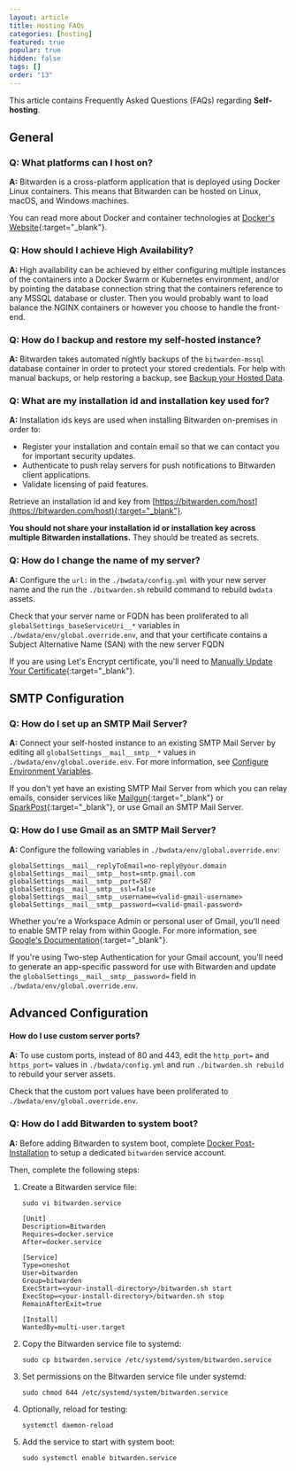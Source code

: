 ```yaml
---
layout: article
title: Hosting FAQs
categories: [hosting]
featured: true
popular: true
hidden: false
tags: []
order: "13"
---
```


This article contains Frequently Asked Questions (FAQs) regarding **Self-hosting**.

## General

### Q: What platforms can I host on?

**A:** Bitwarden is a cross-platform application that is deployed using Docker Linux containers. This means that Bitwarden can be hosted on Linux, macOS, and Windows machines.

You can read more about Docker and container technologies at [Docker's Website](https://www.docker.com/why-docker){:target="_blank"}.

### Q: How should I achieve High Availability?

**A:** High availability can be achieved by either configuring multiple instances of the containers into a Docker Swarm or Kubernetes environment, and/or by pointing the database connection string that the containers reference to any MSSQL database or cluster. Then you would probably want to load balance the NGINX containers or however you choose to handle the front-end.

### Q: How do I backup and restore my self-hosted instance?

**A:** Bitwarden takes automated nightly backups of the `bitwarden-mssql` database container in order to protect your stored credentials. For help with manual backups, or help restoring a backup, see [Backup your Hosted Data]({{site.baseurl}}/backup-on-premise/).

### Q: What are my installation id and installation key used for?

**A:** Installation ids keys are used when installing Bitwarden on-premises in order to:

- Register your installation and contain email so that we can contact you for important security updates.
- Authenticate to push relay servers for push notifications to Bitwarden client applications.
- Validate licensing of paid features.

Retrieve an installation id and key from [https://bitwarden.com/host](https://bitwarden.com/host){:target="_blank"}.

**You should not share your installation id or installation key across multiple Bitwarden installations.** They should be treated as secrets.

### Q: How do I change the name of my server?

**A:** Configure the `url:` in the `./bwdata/config.yml` with your new server name and the run the `./bitwarden.sh` rebuild command to rebuild `bwdata` assets.

Check that your server name or FQDN has been proliferated to all `globalSettings_baseServiceUri__*` variables in `./bwdata/env/global.override.env`, and that your certificate contains a Subject Alternative Name (SAN) with the new server FQDN

If you are using Let's Encrypt certificate, you'll need to [Manually Update Your Certificate](https://bitwarden.com/help/certificates/#manually-update-a-lets-encrypt-certificate){:target="\_blank"}.

## SMTP Configuration

### Q: How do I set up an SMTP Mail Server?

**A:** Connect your self-hosted instance to an existing SMTP Mail Server by editing all `globalSettings__mail__smtp__*` values in `./bwdata/env/global.overide.env`. For more information, see [Configure Environment Variables]({{site.baseurl}}/environment-variables/).

If you don't yet have an existing SMTP Mail Server from which you can relay emails, consider services like [Mailgun](https://www.mailgun.com/){:target="\_blank"} or [SparkPost](https://www.sparkpost.com){:target="\_blank"}, or use Gmail an SMTP Mail Server.

### Q: How do I use Gmail as an SMTP Mail Server?

**A:** Configure the following variables in `./bwdata/env/global.override.env`:

```
globalSettings__mail__replyToEmail=no-reply@your.domain
globalSettings__mail__smtp__host=smtp.gmail.com
globalSettings__mail__smtp__port=587
globalSettings__mail__smtp__ssl=false
globalSettings__mail__smtp__username=<valid-gmail-username>
globalSettings__mail__smtp__password=<valid-gmail-password>
```

Whether you're a Workspace Admin or personal user of Gmail, you'll need to enable SMTP relay from within Google. For more information, see [Google's Documentation](https://support.google.com/a/answer/176600?hl=en){:target="\_blank"}.

If you're using Two-step Authentication for your Gmail account, you'll need to generate an app-specific password for use with Bitwarden and update the `globalSettings__mail__smtp__password=` field in `./bwdata/env/global.override.env`.

## Advanced Configuration

#### How do I use custom server ports?

**A:** To use custom ports, instead of 80 and 443, edit the `http_port=` and `https_port=` values in `./bwdata/config.yml` and run `./bitwarden.sh rebuild` to rebuild your server assets.

Check that the custom port values have been proliferated to `./bwdata/env/global.override.env`.

### Q: How do I add Bitwarden to system boot?

**A:** Before adding Bitwarden to system boot, complete [Docker Post-Installation](https://bitwarden.com/help/install-on-premise/#docker-post-installation-linux-only) to setup a dedicated `bitwarden` service account.

Then, complete the following steps:

1. Create a Bitwarden service file:

   ```
   sudo vi bitwarden.service

   [Unit]
   Description=Bitwarden
   Requires=docker.service
   After=docker.service

   [Service]
   Type=oneshot
   User=bitwarden
   Group=bitwarden
   ExecStart=<your-install-directory>/bitwarden.sh start
   ExecStop=<your-install-directory>/bitwarden.sh stop
   RemainAfterExit=true

   [Install]
   WantedBy=multi-user.target
   ```
2. Copy the Bitwarden service file to systemd:

   ```
   sudo cp bitwarden.service /etc/systemd/system/bitwarden.service
   ```
3. Set permissions on the Bitwarden service file under systemd:

   ```
   sudo chmod 644 /etc/systemd/system/bitwarden.service
   ```
4. Optionally, reload for testing:

   ```
   systemctl daemon-reload
   ```
5. Add the service to start with system boot:

   ```
   sudo systemctl enable bitwarden.service
   ```

